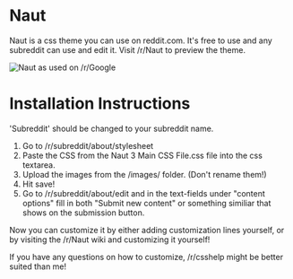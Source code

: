 Naut
===============

Naut is a css theme you can use on reddit.com. It's free to use and any subreddit can use and edit it. Visit /r/Naut to preview the theme.

![Naut as used on /r/Google](http://i.imgur.com/Q4Dt3qD.png)


Installation Instructions
===============

'Subreddit' should be changed to your subreddit name.

  1. Go to /r/subreddit/about/stylesheet
  2. Paste the CSS from the Naut 3 Main CSS File.css file into the css textarea.
  3. Upload the images from the /images/ folder. (Don't rename them!)
  4. Hit save!
  5. Go to /r/subreddit/about/edit and in the text-fields under "content options" fill in both "Submit new content" or something similiar that shows on the submission button.


Now you can customize it by either adding customization lines yourself, or by visiting the /r/Naut wiki and customizing it yourself!

If you have any questions on how to customize, /r/csshelp might be better suited than me!
